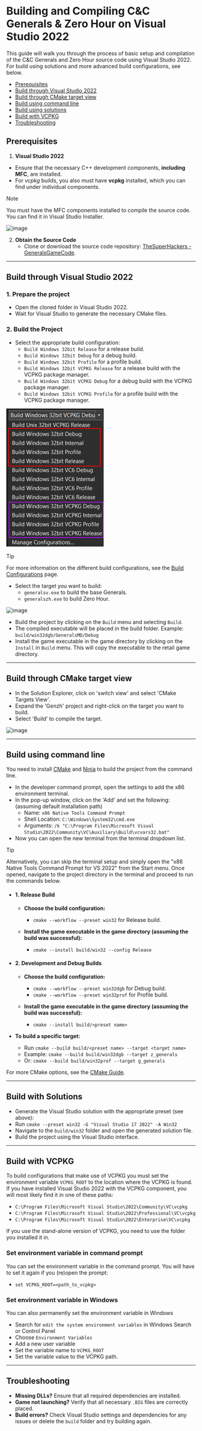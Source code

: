 # Building and Compiling C&C Generals & Zero Hour on Visual Studio 2022

This guide will walk you through the process of basic setup and compilation of the C&C Generals and Zero Hour source
code using Visual Studio 2022.
For build using solutions and more advanced build configurations, see below.

- [Prerequisites](#prerequisites)
- [Build through Visual Studio 2022](#build-through-visual-studio-2022)
- [Build through CMake target view](#build-through-cmake-target-view)
- [Build using command line](#build-using-command-line)
- [Build using solutions](#build-with-solutions)
- [Build with VCPKG](#build-with-vcpkg)
- [Troubleshooting](#troubleshooting)

## Prerequisites

1. **Visual Studio 2022**

- Ensure that the necessary C++ development components, **including MFC**, are installed.
- For _vcpkg_ builds, you also must have **vcpkg** installed, which you can find under individual components.

>[!NOTE]
> You must have the MFC components installed to compile the source code. You can find it in Visual Studio Installer.
>
> ![image](https://github.com/user-attachments/assets/cdabd4d9-f291-4833-8a63-704654a43780)

<!-- markdownlint-disable-next-line -->
2. **Obtain the Source Code**
    - Clone or download the source code
      repository: [TheSuperHackers - GeneralsGameCode](https://github.com/TheSuperHackers/GeneralsGameCode.git).

---

## Build through Visual Studio 2022

### 1. Prepare the project

- Open the cloned folder in Visual Studio 2022.
- Wait for Visual Studio to generate the necessary CMake files.

### 2. Build the Project

- Select the appropriate build configuration:
  - `Build Windows 32bit Release` for a release build.
  - `Build Windows 32bit Debug` for a debug build.
  - `Build Windows 32bit Profile` for a profile build.
  - `Build Windows 32bit VCPKG Release` for a release build with the VCPKG package manager.
  - `Build Windows 32bit VCPKG Debug` for a debug build with the VCPKG package manager.
  - `Build Windows 32bit VCPKG Profile` for a profile build with the VCPKG package manager.

![Build options](https://github.com/TheSuperHackers/GeneralsWiki/raw/refs/heads/main/SourceCode/Builds/files/buildoptions.jpg)

>[!TIP]
> For more information on the different build configurations, see the [Build Configurations](build_configurations.md)
page.

- Select the target you want to build:
  - `generalsv.exe` to build the base Generals.
  - `generalszh.exe` to build Zero Hour.

![image](https://github.com/user-attachments/assets/37d59b79-77fc-4797-bbab-be385dd654da)

- Build the project by clicking on the `Build` menu and selecting `Build`.
- The compiled executable will be placed in the build folder. Example: `build/win32dgb/GeneralsMD/Debug`
- Install the game executable in the game directory by clicking on the `Install` in `Build` menu. This will copy the
  executable to the retail game directory.

---

## Build through CMake target view

- In the Solution Explorer, click on 'switch view' and select 'CMake Targets View'.
- Expand the 'Genzh' project and right-click on the target you want to build.
- Select 'Build' to compile the target.

![image](https://github.com/user-attachments/assets/adb296b6-ae05-4a23-9aa7-2a9c56b9e8e9)

---

## Build using command line

You need to install [CMake](https://cmake.org/download/) and [Ninja](https://github.com/ninja-build/ninja/releases)
to build the project from the command line.

- In the developer command prompt, open the settings to add the x86 environment terminal.
- In the pop-up window, click on the 'Add' and set the following: (assuming default installation path)
  - Name: `x86 Native Tools Command Prompt`
  - Shell Location: `C:\Windows\System32\cmd.exe`
  - Arguments: `/k "C:\Program Files\Microsoft Visual Studio\2022\Community\VC\Auxiliary\Build\vcvars32.bat"`
- Now you can open the new terminal from the terminal dropdown list.

>[!Tip]
> Alternatively, you can skip the terminal setup and simply open the "x86 Native Tools Command Prompt for
> VS 2022" from the Start menu. Once opened, navigate to the project directory in the terminal and proceed
> to run the commands below.
<!-- markdownlint-disable-next-line -->
- #### 1. **Release Build**

  - **Choose the build configuration:**
    - `cmake --workflow --preset win32` for Release build.

  - **Install the game executable in the game directory (assuming the build was successful):**
    - `cmake --install build/win32 --config Release`

- #### 2. **Development and Debug Builds**

  - **Choose the build configuration:**
    - `cmake --workflow --preset win32dgb` for Debug build.
    - `cmake --workflow --preset win32prof` for Profile build.

  - **Install the game executable in the game directory (assuming the build was successful):**
    - `cmake --install build/<preset name>`

- **To build a specific target:**
  - Run `cmake --build build/<preset name> --target <target name>`
  - Example: `cmake --build build/win32dgb --target z_generals`
  - Or: `cmake --build build/win32prof --target g_generals`

For more CMake options, see the [CMake Guide](cmake_guide).

---

## Build with Solutions

- Generate the Visual Studio solution with the appropriate preset (see above):
- Run `cmake --preset win32 -G "Visual Studio 17 2022" -A Win32`
- Navigate to the `build/win32` folder and open the generated solution file.
- Build the project using the Visual Studio interface.

---

## Build with VCPKG

To build configurations that make use of VCPKG you must set the environment variable `VCPKG_ROOT` to the location
where the VCPKG is found. If you have installed Visual Studio 2022 with the VCPKG component, you will most likely
find it in one of these paths:

- `C:\Program Files\Microsoft Visual Studio\2022\Community\VC\vcpkg`
- `C:\Program Files\Microsoft Visual Studio\2022\Professional\VC\vcpkg`
- `C:\Program Files\Microsoft Visual Studio\2022\Enterprise\VC\vcpkg`

If you use the stand-alone version of VCPKG, you need to use the folder you installed it in.

### Set environment variable in command prompt

You can set the environment variable in the command prompt. You will have to set it again if you (re)open the prompt:

- `set VCPKG_ROOT=<path_to_vcpkg>`

### Set environment variable in Windows

You can also permanently set the environment variable in Windows

- Search for `edit the system environment variables` in Windows Search or Control Panel
- Choose `Environment Variables`
- Add a new user variable
- Set the variable name to `VCPKG_ROOT`
- Set the variable value to the VCPKG path.

---

## Troubleshooting

- **Missing DLLs?** Ensure that all required dependencies are installed.
- **Game not launching?** Verify that all necessary `.BIG` files are correctly placed.
- **Build errors?** Check Visual Studio settings and dependencies for any issues or delete the `build` folder and try
  building again.

